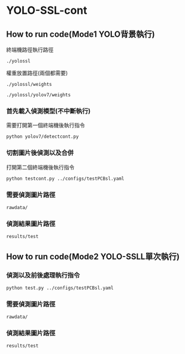 # YOLO-SSL-cont

## How to run code(Mode1 YOLO背景執行)
終端機路徑執行路徑
```
./yolossl
```
權重放置路徑(兩個都需要)
```
./yolossl/weights
```
```
./yolossl/yolov7/weights
```
### 首先載入偵測模型(不中斷執行) 
需要打開第一個終端機後執行指令
```
python yolov7/detectcont.py
```

### 切割圖片後偵測以及合併
打開第二個終端機後執行指令

```
python testcont.py ../configs/testPCBsl.yaml
```

### 需要偵測圖片路徑
```
rawdata/
```

### 偵測結果圖片路徑
```
results/test
```

## How to run code(Mode2 YOLO-SSLL單次執行)
### 偵測以及前後處理執行指令
```
python test.py ../configs/testPCBsl.yaml
```

### 需要偵測圖片路徑
```
rawdata/
```

### 偵測結果圖片路徑
```
results/test
```
